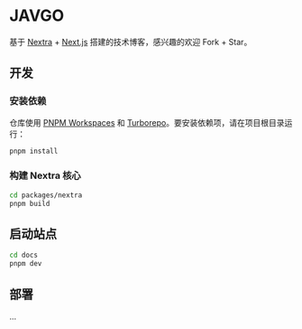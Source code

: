 # JAVGO

基于 [Nextra](https://nextra.site/docs) + [Next.js](https://nextjs.org/) 搭建的技术博客，感兴趣的欢迎 Fork + Star。

## 开发

### 安装依赖

仓库使用 [PNPM Workspaces](https://pnpm.io/workspaces) 和 [Turborepo](https://github.com/vercel/turborepo)。要安装依赖项，请在项目根目录运行：
```bash
pnpm install
```

### 构建 Nextra 核心

```bash
cd packages/nextra
pnpm build
```

## 启动站点

```bash
cd docs
pnpm dev
```

## 部署
...
